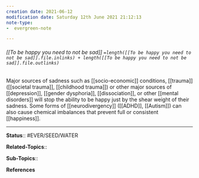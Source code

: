 ```yaml
---
creation date: 2021-06-12
modification date: Saturday 12th June 2021 21:12:13
note-type: 
-  evergreen-note

---
```


###### [[To be happy you need to not be sad]] `=length([[To be happy you need to not be sad]].file.inlinks) + length([[To be happy you need to not be sad]].file.outlinks)`

Major sources of sadness such as [[socio-economic]] conditions, [[trauma]] ([[societal trauma]], [[childhood trauma]]) or other major sources of [[depression]], [[gender dysphoria]], [[dissociation]], or other [[mental disorders]] will stop the ability to be happy just by the shear weight of their sadness. Some forms of [[neurodivergency]] ([[ADHD]], [[Autism]]) can also cause chemical imbalances that prevent full or consistent [[happiness]].

---

**Status**:: #EVER/SEED/WATER  

**Related-Topics**:: 
	
**Sub-Topics**::
	
**References**